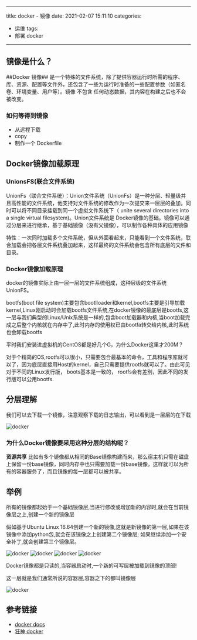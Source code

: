 
---
title: docker - 镜像
date: 2021-02-07 15:11:10
categories: 
- 运维
tags:
- 部署 docker
---

## 镜像是什么？

##Docker 镜像## 是一个特殊的文件系统，除了提供容器运行时所需的程序、库、资源、配置等文件外，还包含了一些为运行时准备的一些配置参数（如匿名卷、环境变量、用户等）。镜像 不包含 任何动态数据，其内容在构建之后也不会被改变。

### 如何等得到镜像

* 从远程下载
* copy 
* 制作一个 Dockerfile


## Docker镜像加载原理

### UnionsFS(联合文件系统)

UnionFs（联合文件系统）：Union文件系统（UnionFs）是一种分层、轻量级并且高性能的文件系统，他支持对文件系统的修改作为一次提交来一层层的叠加，同时可以将不同目录挂载到同一个虚拟文件系统下（ unite several directories into a single virtual filesystem)。Union文件系统是 Docker镜像的基础。镜像可以通过分层来进行继承，基于基础镜像（没有父镜像），可以制作各种具体的应用镜像

特性：一次同时加载多个文件系统，但从外面看起来，只能看到一个文件系统，联合加载会把各层文件系统叠加起来，这样最终的文件系统会包含所有底层的文件和目录。

### Docker镜像加载原理

docker的镜像实际上由一层一层的文件系统组成，这种层级的文件系统UnionFS。

bootfs(boot file system)主要包含bootlloader和kernel,bootfs主要是引导加载kernel,Linux刚启动时会加载bootfs文件系统,在docker镜像的最底层是bootfs,这一层与我们典型的Linux/Unix系统是一样的,包含boot加载器和内核,当boot加载完成之后整个内核就在内存中了,此时内存的使用权已由bootfa转交给内核,此时系统也会卸载bootfs


平时我们安装进虚拟机的CentOS都是好几个G，为什么Docker这里才200M？

对于个精简的OS,rootfs可以很小，只需要包合最基本的命令，工具和程序库就可以了，因为底层直接用Host的kernel，自己只需要提供rootfs就可以了。由此可见对于不同的Linux发行版， boots基本是一致的， rootfs会有差別，因此不同的发行版可以公用bootfs.

## 分层理解

我们可以去下载一个镜像，注意观察下载的日志输出，可以看到是一层层的在下载

![docker](/images/docker/x6.png)

### 为什么Docker镜像要采用这种分层的结构呢？

**资源共享** 比如有多个镜像都从相同的Base镜像构建而来，那么宿主机只需在磁盘上保留一份base镜像，同时内存中也只需要加载一份base镜像，这样就可以为所有的容器服务了，而且镜像的每一层都可以被共享。

## 举例

所有的镜像都起始于一个基础镜像层,当进行修改或增加新的内容时,就会在当前镜像层之上,创建一个新的镜像层

假如基于Ubuntu Linux 16.64创建一个新的镜像,这就是新镜像的第一层,如果在该镜像中添加python包,就会在该镜像之上创建第二个镜像层; 如果继续添加一个安全补丁,就会创建第三个镜像层。

![docker](/images/docker/x7-1.png)
![docker](/images/docker/x7-2.png)
![docker](/images/docker/x7-3.png)
![docker](/images/docker/x7-4.png)

Docker镜像都是只读的,当容器启动时,一个新的可写层被加载到镜像的顶部!

这一层就是我们通常所说的容器层,容器之下的都叫镜像层

![docker](/images/docker/x7-5.png)


## 参考链接
* [docker docs](https://docs.docker.com/get-docker/)
* [狂神 docker](https://www.bilibili.com/video/BV1og4y1q7M4)
